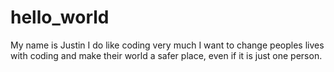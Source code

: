 # hello_world

My name is Justin
I do like coding very much 
I want to change peoples lives with coding and make their world a safer place, even if it is just one person.
